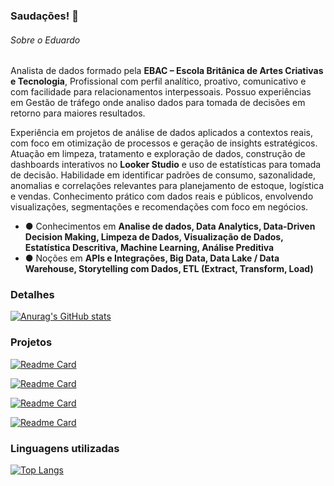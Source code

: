 ### Saudações! 👋

###### Sobre o Eduardo  
Analista de dados formado pela **EBAC – Escola Britânica de Artes Criativas e Tecnologia**, Profissional com perfil analítico, proativo, comunicativo e com facilidade para relacionamentos interpessoais. Possuo experiências em Gestão de tráfego onde analiso dados para tomada de decisões em retorno para maiores resultados.

Experiência em projetos de análise de dados aplicados a contextos reais, com foco em otimização de processos e geração de insights estratégicos. Atuação em limpeza, tratamento e exploração de dados, construção de dashboards interativos no **Looker Studio** e uso de estatísticas para tomada de decisão. Habilidade em identificar padrões de consumo, sazonalidade, anomalias e correlações relevantes para planejamento de estoque, logística e vendas. Conhecimento prático com dados reais e públicos, envolvendo visualizações, segmentações e recomendações com foco em negócios.

- ● Conhecimentos em **Analise de dados, Data Analytics, Data-Driven Decision Making, Limpeza de Dados, Visualização de Dados, Estatística Descritiva, Machine Learning, Análise Preditiva**  
- ● Noções em **APIs e Integrações, Big Data, Data Lake / Data Warehouse, Storytelling com Dados, ETL (Extract, Transform, Load)**

### Detalhes

[![Anurag's GitHub stats](https://github-readme-stats.vercel.app/api?username=eduardof530&show_icons=true&theme=dark)](https://github.com/anuraghazra/github-readme-stats)

### Projetos

[![Readme Card](https://github-readme-stats.vercel.app/api/pin/?username=eduardof530&repo=Projeto-4&theme=dark)](https://github.com/anuraghazra/github-readme-stats)

[![Readme Card](https://github-readme-stats.vercel.app/api/pin/?username=eduardof530&repo=Projeto-Parceria-Semanix&theme=dark)](https://github.com/anuraghazra/github-readme-stats)

[![Readme Card](https://github-readme-stats.vercel.app/api/pin/?username=eduardof530&repo=Projeto3&theme=dark)](https://github.com/anuraghazra/github-readme-stats)

[![Readme Card](https://github-readme-stats.vercel.app/api/pin/?username=eduardof530&repo=Projeto-1---Calculadora&theme=dark)](https://github.com/anuraghazra/github-readme-stats)

### Linguagens utilizadas

[![Top Langs](https://github-readme-stats.vercel.app/api/top-langs/?username=eduardof530&layout=compact)](https://github.com/anuraghazra/github-readme-stats)
